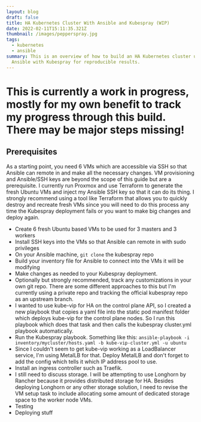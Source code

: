 ```yaml
---
layout: blog
draft: false
title: HA Kubernetes Cluster With Ansible and Kubespray (WIP)
date: 2022-02-11T15:11:35.321Z
thumbnail: /images/pepperspray.jpg
tags:
  - kubernetes
  - ansible
summary: This is an overview of how to build an HA Kubernetes cluster using
  Ansible with Kubespray for reproducible results.
---
```

# This is currently a work in progress, mostly for my own benefit to track my progress through this build. There may be major steps missing!

## Prerequisites
As a starting point, you need 6 VMs which are accessible via SSH so that Ansible can remote in and make all the necessary changes. VM provisioning and Ansible/SSH keys are beyond the scope of this guide but are a prerequisite. I currently run Proxmox and use Terraform to generate the fresh Ubuntu VMs and inject my Ansible SSH key so that it can do its thing. I strongly recommend using a tool like Terraform that allows you to quickly destroy and recreate fresh VMs since you will need to do this process any time the Kubespray deployment fails or you want to make big changes and deploy again.
- Create 6 fresh Ubuntu based VMs to be used for 3 masters and 3 workers
- Install SSH keys into the VMs so that Ansible can remote in with sudo privileges
- On your Ansible machine, `git clone` the kubespray repo
- Build your inventory file for Ansible to connect into the VMs it will be modifying
- Make changes as needed to your Kubespray deployment.
- Optionally but strongly recommended, track any customizations in your own git repo. There are some different approaches to this but I'm currently using a private repo and tracking the official kubespray repo as an upstream branch.
- I wanted to use kube-vip for HA on the control plane API, so I created a new playbook that copies a yaml file into the static pod manifest folder which deploys kube-vip for the control plane nodes. So I run this playbook which does that task and then calls the kubespray cluster.yml playbook automatically.
- Run the Kubespray playbook. Something like this: `ansible-playbook -i inventory/mycluster/hosts.yaml -b kube-vip-cluster.yml -u ubuntu`
- Since I couldn't seem to get kube-vip working as a LoadBalancer service, I'm using MetalLB for that. Deploy MetalLB and don't forget to add the config which tells it which IP address pool to use.
- Install an ingress controller such as Traefik.
- I still need to discuss storage. I will be attempting to use Longhorn by Rancher because it provides distributed storage for HA. Besides deploying Longhorn or any other storage solution, I need to revise the VM setup task to include allocating some amount of dedicated storage space to the worker node VMs.
- Testing
- Deploying stuff

